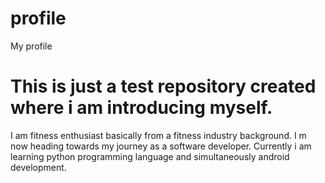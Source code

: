 # profile
My profile
# This is just a test repository created where i am introducing myself.
I am fitness enthusiast basically from a fitness industry background. I m now heading towards my journey as a software developer.
Currently i am learning python programming language and simultaneously android development.

